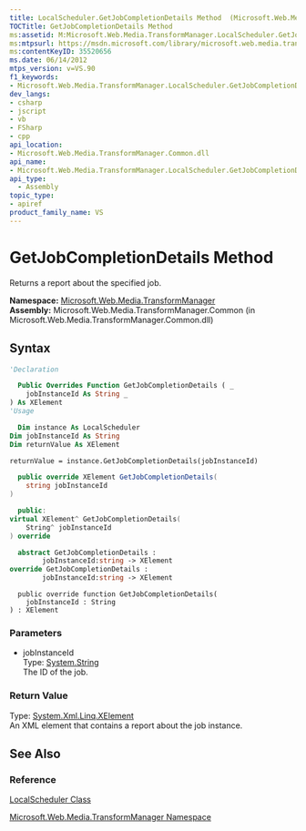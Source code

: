 ```yaml
---
title: LocalScheduler.GetJobCompletionDetails Method  (Microsoft.Web.Media.TransformManager)
TOCTitle: GetJobCompletionDetails Method
ms:assetid: M:Microsoft.Web.Media.TransformManager.LocalScheduler.GetJobCompletionDetails(System.String)
ms:mtpsurl: https://msdn.microsoft.com/library/microsoft.web.media.transformmanager.localscheduler.getjobcompletiondetails(v=VS.90)
ms:contentKeyID: 35520656
ms.date: 06/14/2012
mtps_version: v=VS.90
f1_keywords:
- Microsoft.Web.Media.TransformManager.LocalScheduler.GetJobCompletionDetails
dev_langs:
- csharp
- jscript
- vb
- FSharp
- cpp
api_location:
- Microsoft.Web.Media.TransformManager.Common.dll
api_name:
- Microsoft.Web.Media.TransformManager.LocalScheduler.GetJobCompletionDetails
api_type:
  - Assembly
topic_type:
- apiref
product_family_name: VS
---
```


# GetJobCompletionDetails Method

Returns a report about the specified job.

**Namespace:**  [Microsoft.Web.Media.TransformManager](microsoft-web-media-transformmanager-namespace.md)  
**Assembly:**  Microsoft.Web.Media.TransformManager.Common (in Microsoft.Web.Media.TransformManager.Common.dll)

## Syntax

```vb
'Declaration

  Public Overrides Function GetJobCompletionDetails ( _
    jobInstanceId As String _
) As XElement
'Usage

  Dim instance As LocalScheduler
Dim jobInstanceId As String
Dim returnValue As XElement

returnValue = instance.GetJobCompletionDetails(jobInstanceId)
```

```csharp
  public override XElement GetJobCompletionDetails(
    string jobInstanceId
)
```

```cpp
  public:
virtual XElement^ GetJobCompletionDetails(
    String^ jobInstanceId
) override
```

``` fsharp
  abstract GetJobCompletionDetails : 
        jobInstanceId:string -> XElement 
override GetJobCompletionDetails : 
        jobInstanceId:string -> XElement 
```

```jscript
  public override function GetJobCompletionDetails(
    jobInstanceId : String
) : XElement
```

### Parameters

  - jobInstanceId  
    Type: [System.String](https://msdn.microsoft.com/library/s1wwdcbf)  
    The ID of the job.  

### Return Value

Type: [System.Xml.Linq.XElement](https://msdn.microsoft.com/library/bb340098)  
An XML element that contains a report about the job instance.  

## See Also

### Reference

[LocalScheduler Class](localscheduler-class-microsoft-web-media-transformmanager.md)

[Microsoft.Web.Media.TransformManager Namespace](microsoft-web-media-transformmanager-namespace.md)

